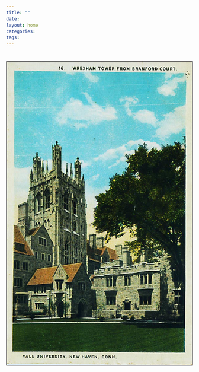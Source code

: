 ```yaml
---
title: ""
date: 
layout: home
categories: 
tags: 
---
```



# 

![img](./img/yalebranfordpostcard.jpg "A courtyard at Yale University's Branford College.")
